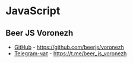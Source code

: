 # JavaScript

## Beer JS Voronezh
- [GitHub](https://github.com/beerjs/voronezh) - https://github.com/beerjs/voronezh
- [Telegram-чат](https://t.me/beer_js_voronezh) - https://t.me/beer_js_voronezh